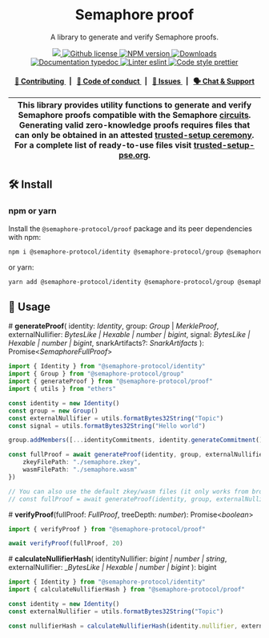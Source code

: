 <p align="center">
    <h1 align="center">
        Semaphore proof
    </h1>
    <p align="center">A library to generate and verify Semaphore proofs.</p>
</p>

<p align="center">
    <a href="https://github.com/semaphore-protocol">
        <img src="https://img.shields.io/badge/project-Semaphore-blue.svg?style=flat-square">
    </a>
    <a href="https://github.com/semaphore-protocol/semaphore/blob/main/LICENSE">
        <img alt="Github license" src="https://img.shields.io/github/license/semaphore-protocol/semaphore.svg?style=flat-square">
    </a>
    <a href="https://www.npmjs.com/package/@semaphore-protocol/proof">
        <img alt="NPM version" src="https://img.shields.io/npm/v/@semaphore-protocol/proof?style=flat-square" />
    </a>
    <a href="https://npmjs.org/package/@semaphore-protocol/proof">
        <img alt="Downloads" src="https://img.shields.io/npm/dm/@semaphore-protocol/proof.svg?style=flat-square" />
    </a>
    <a href="https://js.semaphore.appliedzkp.org/proof">
        <img alt="Documentation typedoc" src="https://img.shields.io/badge/docs-typedoc-744C7C?style=flat-square">
    </a>
    <a href="https://eslint.org/">
        <img alt="Linter eslint" src="https://img.shields.io/badge/linter-eslint-8080f2?style=flat-square&logo=eslint" />
    </a>
    <a href="https://prettier.io/">
        <img alt="Code style prettier" src="https://img.shields.io/badge/code%20style-prettier-f8bc45?style=flat-square&logo=prettier" />
    </a>
</p>

<div align="center">
    <h4>
        <a href="https://github.com/semaphore-protocol/semaphore/blob/main/CONTRIBUTING.md">
            👥 Contributing
        </a>
        <span>&nbsp;&nbsp;|&nbsp;&nbsp;</span>
        <a href="https://github.com/semaphore-protocol/semaphore/blob/main/CODE_OF_CONDUCT.md">
            🤝 Code of conduct
        </a>
        <span>&nbsp;&nbsp;|&nbsp;&nbsp;</span>
        <a href="https://github.com/semaphore-protocol/semaphore/contribute">
            🔎 Issues
        </a>
        <span>&nbsp;&nbsp;|&nbsp;&nbsp;</span>
        <a href="https://semaphore.appliedzkp.org/discord">
            🗣️ Chat &amp; Support
        </a>
    </h4>
</div>

| This library provides utility functions to generate and verify Semaphore proofs compatible with the Semaphore [circuits](https://github.com/semaphore-protocol/semaphore/tree/main/circuits). Generating valid zero-knowledge proofs requires files that can only be obtained in an attested [trusted-setup ceremony](https://storage.googleapis.com/trustedsetup-a86f4.appspot.com/semaphore/semaphore_top_index.html). For a complete list of ready-to-use files visit [trusted-setup-pse.org](http://www.trusted-setup-pse.org/). |
| ------------------------------------------------------------------------------------------------------------------------------------------------------------------------------------------------------------------------------------------------------------------------------------------------------------------------------------------------------------------------------------------------------------------------------------------------------------------------------------------------------------------------------------ |

## 🛠 Install

### npm or yarn

Install the `@semaphore-protocol/proof` package and its peer dependencies with npm:

```bash
npm i @semaphore-protocol/identity @semaphore-protocol/group @semaphore-protocol/proof
```

or yarn:

```bash
yarn add @semaphore-protocol/identity @semaphore-protocol/group @semaphore-protocol/proof
```

## 📜 Usage

\# **generateProof**(
identity: _Identity_,
group: _Group_ | _MerkleProof_,
externalNullifier: _BytesLike | Hexable | number | bigint_,
signal: _BytesLike | Hexable | number | bigint_,
snarkArtifacts?: _SnarkArtifacts_
): Promise\<_SemaphoreFullProof_>

```typescript
import { Identity } from "@semaphore-protocol/identity"
import { Group } from "@semaphore-protocol/group"
import { generateProof } from "@semaphore-protocol/proof"
import { utils } from "ethers"

const identity = new Identity()
const group = new Group()
const externalNullifier = utils.formatBytes32String("Topic")
const signal = utils.formatBytes32String("Hello world")

group.addMembers([...identityCommitments, identity.generateCommitment()])

const fullProof = await generateProof(identity, group, externalNullifier, signal, {
    zkeyFilePath: "./semaphore.zkey",
    wasmFilePath: "./semaphore.wasm"
})

// You can also use the default zkey/wasm files (it only works from browsers!).
// const fullProof = await generateProof(identity, group, externalNullifier, signal)
```

\# **verifyProof**(fullProof: _FullProof_, treeDepth: _number_): Promise\<_boolean_>

```typescript
import { verifyProof } from "@semaphore-protocol/proof"

await verifyProof(fullProof, 20)
```

\# **calculateNullifierHash**(
identityNullifier: _bigint | number | string_,
externalNullifier: \__BytesLike | Hexable | number | bigint_
): bigint

```typescript
import { Identity } from "@semaphore-protocol/identity"
import { calculateNullifierHash } from "@semaphore-protocol/proof"

const identity = new Identity()
const externalNullifier = utils.formatBytes32String("Topic")

const nullifierHash = calculateNullifierHash(identity.nullifier, externalNullifier)
```
